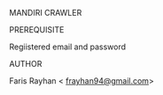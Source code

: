MANDIRI CRAWLER




PREREQUISITE

Regiistered email and password 


AUTHOR

Faris Rayhan
  < frayhan94@gmail.com>
